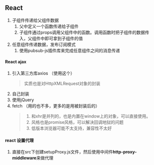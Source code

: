 ## React

1. 子组件传递给父组件数据
    1. 父中定义一个函数传递给子组件
    2. 子组件通过props调用父组件中的函数。调用函数时把子组件的数据传入，父组件中即可拿到子组件的值
2. 任意组件传递数据，发布订阅模式
    1. 使用pubsub-js插件库来完成任意组件之间的消息传递

#### React ajax
1. 引入第三方库axios （使用这个）
    > 实质也是对HttpXMLRequest对象的封装
2. 自己封装
3. 使用jQuery
4. fetch （用的也不多，更多的是用被封装后的）
    > 1. 和xhr是并列的，也是内置在window上的对象，可以直接使用。
    > 2. 风格也是promise风格，可以解决回调地狱的问题
    > 3. 低版本浏览器可能不太支持，兼容性不太好

#### react 设置代理
1. 直接在src下创建setupProxy.js文件，然后使用中间件**http-proxy-middleware**来做代理